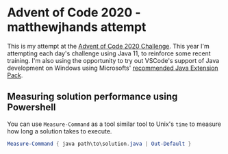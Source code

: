 # Advent of Code 2020 - matthewjhands attempt
 
This is my attempt at the [Advent of Code 2020 Challenge](https://adventofcode.com/2020/). This year I'm attempting each day's challenge using Java 11, to reinforce some recent training. I'm also using the opportunity to try out VSCode's support of Java development on Windows using Microsofts' [recommended Java Extension Pack](https://marketplace.visualstudio.com/items?itemName=vscjava.vscode-java-pack).

## Measuring solution performance using Powershell

You can use `Measure-Command` as a tool similar tool to Unix's `time` to measure how long a solution takes to execute.

``` powershell
Measure-Command { java path\to\solution.java | Out-Default }
```